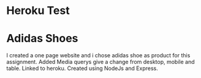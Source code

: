 # Heroku Test


# Adidas Shoes

I created a one page website and i chose adidas shoe as product for this assignment. Added Media querys give a change from desktop, mobile and table.
Linked to heroku.
Created using NodeJs and Express. 
